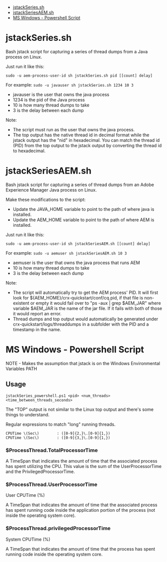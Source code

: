- [jstackSeries.sh](#jstackseriessh)
- [jstackSeriesAEM.sh](#jstackseriesaemsh)
- [MS Windows - Powershell Script](#ms-windows---powershell-script)
<!-- toc -->

# jstackSeries.sh
Bash jstack script for capturing a series of thread dumps from a Java process on Linux.

Just run it like this:

`sudo -u aem-process-user-id sh jstackSeries.sh pid [[count] delay]`

For example:
`sudo -u javauser sh jstackSeries.sh 1234 10 3`
- javauser is the user that owns the java process
- 1234 is the pid of the Java process
- 10 is how many thread dumps to take
- 3 is the delay between each dump

Note: 
* The script must run as the user that owns the java process.
* The top output has the native thread id in decimal format while the jstack output has the "nid" in hexadecimal.  You can match the thread id (PID) from the top output to the jstack output by converting the thread id to hexadecimal.

# jstackSeriesAEM.sh
Bash jstack script for capturing a series of thread dumps from an Adobe Experience Manager Java process on Linux.

Make these modifications to the script:
* Update the JAVA_HOME variable to point to the path of where java is installed.
* Update the AEM_HOME variable to point to the path of where AEM is installed.

Just run it like this:

`sudo -u aem-process-user-id sh jstackSeriesAEM.sh [[count] delay]`

For example:
`sudo -u aemuser sh jstackSeriesAEM.sh 10 3`
- aemuser is the user that owns the java process that runs AEM
- 10 is how many thread dumps to take
- 3 is the delay between each dump

Note:
* The script will automatically try to get the AEM process' PID.  It will first look for ${AEM_HOME}/crx-quickstart/conf/cq.pid, if that file is non-existent or empty it would fail over to "ps -aux | grep $AEM_JAR" where variable $AEM_JAR is the name of the jar file.  If it fails with both of those it would report an error.
* Thread dumps and top output would automatically be generated under crx-quickstart/logs/threaddumps in a subfolder with the PID and a timestamp in the name.

# MS Windows - Powershell Script
NOTE - Makes the assumption that jstack is on the Windows Environmental Variables PATH

## Usage
```
jstackSeries_powershell.ps1 <pid> <num_threads> <time_between_threads_seconds>
```

The "TOP" output is not similar to the Linux top output and there's some things to understand.

Regular expressions to match "long" running threads.
```
CPUTime \(Sec\)        : ([0-9]{2,}\.[0-9]{1,}) 
CPUTime \(Sec\)        : ([0-9]{3,}\.[0-9]{1,})
```

### $ProcessThread.TotalProcessorTime
A TimeSpan that indicates the amount of time that the associated process has spent utilizing the CPU. This value is the sum of the UserProcessorTime and the PrivilegedProcessorTime.

### $ProcessThread.UserProcessorTime
User CPUTime (%)

A TimeSpan that indicates the amount of time that the associated process has spent running code inside the application portion of the process (not inside the operating system core).

### $ProcessThread.privilegedProcessorTime
System CPUTime (%)

A TimeSpan that indicates the amount of time that the process has spent running code inside the operating system core.
